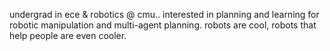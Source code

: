 undergrad in ece & robotics @ cmu.. interested in planning and learning for robotic manipulation and multi-agent planning. robots are cool, robots that help people are even cooler. 
